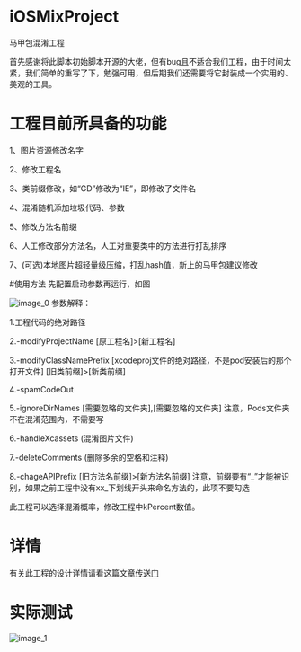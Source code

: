 # iOSMixProject
马甲包混淆工程

首先感谢将此脚本初始脚本开源的大佬，但有bug且不适合我们工程，由于时间太紧，我们简单的重写了下，勉强可用，但后期我们还需要将它封装成一个实用的、美观的工具。

# 工程目前所具备的功能
1、图片资源修改名字

2、修改工程名

3、类前缀修改，如“GD”修改为“IE”，即修改了文件名

4、混淆随机添加垃圾代码、参数

5、修改方法名前缀

6、人工修改部分方法名，人工对重要类中的方法进行打乱排序

7、(可选)本地图片超轻量级压缩，打乱hash值，新上的马甲包建议修改

#使用方法
先配置启动参数再运行，如图

![image_0](http://ok9lu0v73.bkt.clouddn.com/image.png)
参数解释：

1.工程代码的绝对路径

2.-modifyProjectName [原工程名]>[新工程名]

3.-modifyClassNamePrefix [xcodeproj文件的绝对路径，不是pod安装后的那个打开文件] [旧类前缀]>[新类前缀]

4.-spamCodeOut

5.-ignoreDirNames [需要忽略的文件夹],[需要忽略的文件夹]             注意，Pods文件夹不在混淆范围内，不需要写

6.-handleXcassets              (混淆图片文件)

7.-deleteComments             (删除多余的空格和注释)

8.-chageAPIPrefix [旧方法名前缀]>[新方法名前缀]              注意，前缀要有“_”才能被识别，如果之前工程中没有xx_下划线开头来命名方法的，此项不要勾选

此工程可以选择混淆概率，修改工程中kPercent数值。

# 详情
有关此工程的设计详情请看这篇文章[传送门](http://www.imyuyang.com/2018/02/15/iOS%E9%A9%AC%E7%94%B2%E5%8C%85%E6%B7%B7%E6%B7%86%E6%96%B9%E6%A1%88/)

# 实际测试

![image_1](http://ok9lu0v73.bkt.clouddn.com/i18%5Epimgpsh_fullsize_distr.png)

